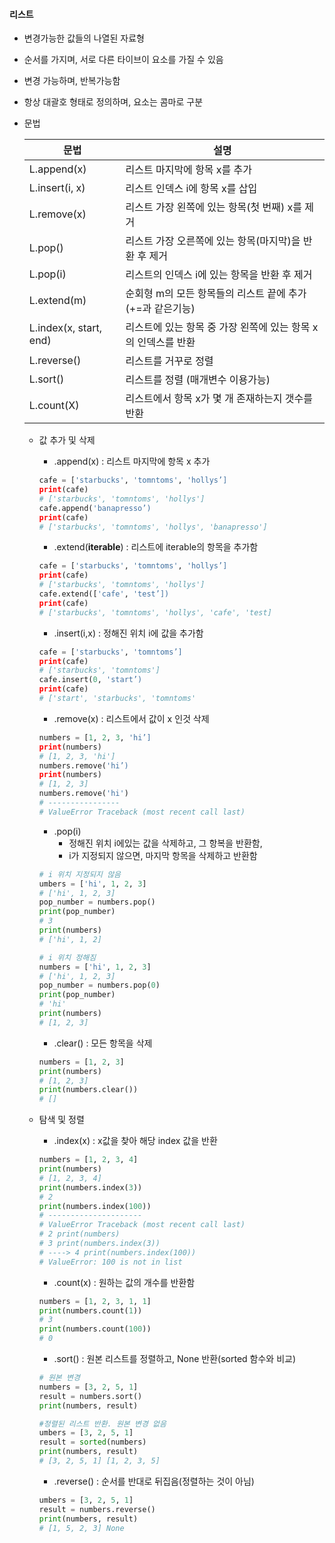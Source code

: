 #### 리스트

- 변경가능한 값들의 나열된 자료형
- 순서를 가지며, 서로 다른 타이브이 요소를 가질 수 있음

- 변경 가능하며, 반복가능함
- 항상 대괄호 형태로 정의하며, 요소는 콤마로 구분

- 문법

  | 문법                   | 설명                                                         |
  | ---------------------- | ------------------------------------------------------------ |
  | L.append(x)            | 리스트 마지막에 항목 x를 추가                                |
  | L.insert(i, x)         | 리스트 인덱스 i에 항목 x를 삽입                              |
  | L.remove(x)            | 리스트 가장 왼쪽에 있는 항목(첫 번째) x를 제거               |
  | L.pop()                | 리스트 가장 오른쪽에 있는 항목(마지막)을 반환 후 제거        |
  | L.pop(i)               | 리스트의 인덱스 i에 있는 항목을 반환 후 제거                 |
  | L.extend(m)            | 순회형 m의 모든 항목들의 리스트 끝에 추가 (+=과 같은기능)    |
  | L.index(x, start, end) | 리스트에 있는 항목 중 가장 왼쪽에 있는 항목 x의 인덱스를 반환 |
  | L.reverse()            | 리스트를 거꾸로 정렬                                         |
  | L.sort()               | 리스트를 정렬 (매개변수 이용가능)                            |
  | L.count(X)             | 리스트에서 항목 x가 몇 개 존재하는지 갯수를 반환             |

  

  - 값 추가 및 삭제

    - .append(x) : 리스트 마지막에 항목 x 추가

    ```python
    cafe = ['starbucks', 'tomntoms', 'hollys’]
    print(cafe)
    # ['starbucks', 'tomntoms', 'hollys']
    cafe.append('banapresso’)
    print(cafe)
    # ['starbucks', 'tomntoms', 'hollys', 'banapresso']
    ```

    - .extend(**iterable**) : 리스트에 iterable의 항목을 추가함

    ```python
    cafe = ['starbucks', 'tomntoms', 'hollys’]
    print(cafe)
    # ['starbucks', 'tomntoms', 'hollys']
    cafe.extend(['cafe', 'test’])
    print(cafe)
    # ['starbucks', 'tomntoms', 'hollys', 'cafe', 'test]
    ```

    - .insert(i,x) : 정해진 위치 i에 값을 추가함

    ```python
    cafe = ['starbucks', 'tomntoms’]
    print(cafe)
    # ['starbucks', 'tomntoms']
    cafe.insert(0, 'start’)
    print(cafe)
    # ['start', 'starbucks', 'tomntoms'
    ```

    - .remove(x) : 리스트에서 값이 x 인것 삭제

    ```python
    numbers = [1, 2, 3, 'hi’]
    print(numbers)
    # [1, 2, 3, 'hi']
    numbers.remove('hi’)
    print(numbers)
    # [1, 2, 3]
    numbers.remove('hi')
    # ----------------
    # ValueError Traceback (most recent call last)
    ```

    - .pop(i) 
      - 정해진 위치 i에있는 값을 삭제하고, 그 항복을 반환함,
      -  i가 지정되지 않으면, 마지막 항목을 삭제하고 반환함

    ```python
    # i 위치 지정되지 않음
    umbers = ['hi', 1, 2, 3]
    # ['hi', 1, 2, 3]
    pop_number = numbers.pop()
    print(pop_number)
    # 3
    print(numbers)
    # ['hi', 1, 2]
    
    # i 위치 정해짐
    numbers = ['hi', 1, 2, 3]
    # ['hi', 1, 2, 3]
    pop_number = numbers.pop(0)
    print(pop_number)
    # 'hi'
    print(numbers)
    # [1, 2, 3]
    ```

    - .clear() : 모든 항목을 삭제

    ```python
    numbers = [1, 2, 3]
    print(numbers)
    # [1, 2, 3]
    print(numbers.clear())
    # []
    ```

  - 탐색 및 정렬

    - .index(x) : x값을 찾아 해당 index 값을 반환

    ```python
    numbers = [1, 2, 3, 4]
    print(numbers)
    # [1, 2, 3, 4]
    print(numbers.index(3))
    # 2
    print(numbers.index(100))
    # ---------------------
    # ValueError Traceback (most recent call last)
    # 2 print(numbers)
    # 3 print(numbers.index(3))
    # ----> 4 print(numbers.index(100))
    # ValueError: 100 is not in list
    ```

    - .count(x) : 원하는 값의 개수를 반환함

    ```python
    numbers = [1, 2, 3, 1, 1]
    print(numbers.count(1))
    # 3
    print(numbers.count(100))
    # 0
    ```

    - .sort() : 원본 리스트를 정렬하고, None 반환(sorted 함수와 비교)

    ```python
    # 원본 변경
    numbers = [3, 2, 5, 1]
    result = numbers.sort()
    print(numbers, result)
    
    #정렬된 리스트 반환. 원본 변경 없음
    umbers = [3, 2, 5, 1]
    result = sorted(numbers)
    print(numbers, result)
    # [3, 2, 5, 1] [1, 2, 3, 5]
    ```

    - .reverse() : 순서를 반대로 뒤집음(정렬하는 것이 아님)

    ```python
    umbers = [3, 2, 5, 1]
    result = numbers.reverse()
    print(numbers, result)
    # [1, 5, 2, 3] None
    ```


